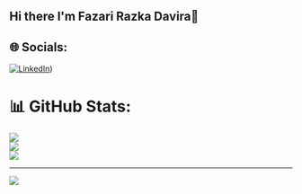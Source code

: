 ## Hi there I'm Fazari Razka Davira👋

<!--
**fazarirazkaa/fazarirazkaa** is a ✨ _special_ ✨ repository because its `README.md` (this file) appears on your GitHub profile.

Here are some ideas to get you started:

- 🔭 I’m currently working on ...
- 🌱 I’m currently learning ...
- 👯 I’m looking to collaborate on ...
- 🤔 I’m looking for help with ...
- 💬 Ask me about ...
- 📫 How to reach me: ...
- 😄 Pronouns: ...
- ⚡ Fun fact: ...
-->


## 🌐 Socials:
[![LinkedIn](https://img.shields.io/badge/LinkedIn-%230077B5.svg?logo=linkedin&logoColor=white)]([https://www.linkedin.com/in/fazari-razka-davira-999828334])) 

# 📊 GitHub Stats:
![](https://github-readme-stats.vercel.app/api?username=fazarirazkaa&theme=dark&hide_border=false&include_all_commits=true&count_private=false)<br/>
![](https://nirzak-streak-stats.vercel.app/?user=fazarirazkaa&theme=dark&hide_border=false)<br/>
![](https://github-readme-stats.vercel.app/api/top-langs/?username=fazarirazkaa&theme=dark&hide_border=false&include_all_commits=true&count_private=false&layout=compact)

---
[![](https://visitcount.itsvg.in/api?id=fazarirazkaa&icon=0&color=0)](https://visitcount.itsvg.in)


